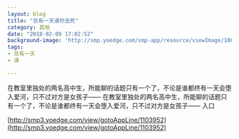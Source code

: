 ```yaml
---
layout: blog
title: "总有一天请你去死"
category: 其他
date: "2018-02-09 17:02:52"
background-image: 'http://smp.yoedge.com/smp-app/resource/viewImage/1002580appline.png'
tags:
- 总有一天
- 请

---
```

在教室里独处的两名高中生，所能聊的话题只有一个了，不论是谁都终有一天会堕入爱河，只不过对方是女孩子——
在教室里独处的两名高中生，所能聊的话题只有一个了，不论是谁都终有一天会堕入爱河，只不过对方是女孩子——
入口

[http://smp3.yoedge.com/view/gotoAppLine/1103952](http://smp3.yoedge.com/view/gotoAppLine/1103952)

        
